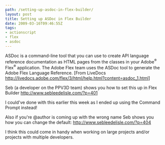 ```yaml
---
path: /setting-up-asdoc-in-flex-builder/
layout: post
title: Setting up ASDoc in Flex Builder
date: 2009-03-16T09:46:55Z
tags:
- actionscript
- flex
- asdoc
---
```


ASDoc is a command-line tool that you can use to create API language reference documentation as HTML pages from the classes in your Adobe<sup>®</sup> Flex<sup>®</sup> application. The Adobe Flex team uses the ASDoc tool to generate the Adobe Flex Language Reference. [From LiveDocs <a href="http://livedocs.adobe.com/flex/3/html/help.html?content=asdoc_1.html" target="_blank">http://livedocs.adobe.com/flex/3/html/help.html?content=asdoc_1.html</a>]

Seb (a developer on the PPV3D team) shows you how to set this up in Flex Builder
<a href="http://www.sebleedelisle.com/?p=401" target="_blank"> http://www.sebleedelisle.com/?p=401</a>

I could've done with this earlier this week as I ended up using the Command Prompt instead!

Also if you're @author is coming up with the wrong name Seb shows you how you can change the default:
<a href="http://www.sebleedelisle.com/?p=404" target="_blank"> http://www.sebleedelisle.com/?p=404</a>

I think this could come in handy when working on large projects and/or projects with multiple developers.